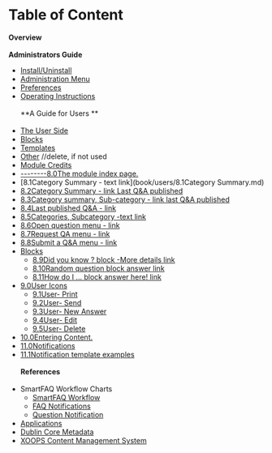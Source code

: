 # Table of Content

**Overview<br>**
<br>**Administrators Guide**
* [Install/Uninstall](book/1install.md)
* [Administration Menu](book/2administration.md)
* [Preferences](book/3preferences.md)
* [Operating Instructions](book/4operations.md)
<br><br>**A Guide for Users **<br><br>
* [The User Side](book/5userside.md)
* [Blocks](book/6blocks.md)
* [Templates](book/7templates.md)
* [Other](book/8other.md) //delete, if not used
* [Module Credits](book/9credits.md)
* [--------8.0The module index page.](book/users/8.0IndexPage.md)
* [8.1Category Summary - text link](book/users/8.1Category Summary.md)
* [8.2Category Summary - link Last Q&A published](book/users/credits.md)
* [8.3Category summary, Sub-category - link last Q&A published](book/users/credits.md)
* [8.4Last published Q&A - link](book/users/credits.md)
* [8.5Categories, Subcategory -text link](book/users/credits.md)
* [8.6Open question menu - link](book/users/credits.md)
* [8.7Request QA menu - link](book/users/credits.md)
* [8.8Submit a Q&A menu - link](book/users/credits.md)
* [Blocks](book/users/credits.md)
    * [8.9Did you know ? block -More details link](book/users/8.9Blocks.md)
    * [8.10Random question block answer link](book/users/credits.md)
    * [8.11How do I ... block answer here! link](book/users/credits.md)
* [9.0User Icons](book/users/9.0UserIcons.md)
    * [9.1User- Print](book/users/9.1User-Print.md)
    * [9.2User- Send](book/users/9.2User-Send.md)
    * [9.3User- New Answer](book/users/9.3User-NewAnswer.md)
    * [9.4User- Edit](book/users/9.4User-Edit.md)
    * [9.5User- Delete](book/users/9.5User-Delete.md)
* [10.0Entering Content.](book/users/10EnterContent.md)
* [11.0Notifications](book/users/11Notifications.md)
* [11.1Notification template examples](book/users/credits.md)
<br><br>**References**<br><br>
* SmartFAQ Workflow Charts
    * [SmartFAQ Workflow](book/references/workflow1.md)
    * [FAQ Notifications](book/references/workflow2.md)
    * [Question Notification](book/references/workflow3.md)
* [Applications](book/references/12.1Applications.md)
* [Dublin Core Metadata](book/references/12.2Dublin.md)
* [XOOPS Content Management System](book/references/12.4XOOPS.md)


